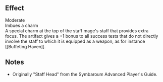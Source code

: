 ## Effect
Moderate<br>Imbues a charm<br>A special charm at the top of the staff mage's staff that provides extra focus. The artifact gives a +1 bonus to all success tests that do not directly involve the staff to which it is equipped as a weapon, as for instance [[Buffeting Haven]].
## Notes
* Originally "Staff Head" from the Symbaroum Advanced Player's Guide.